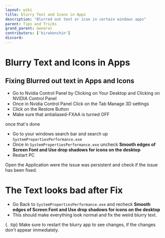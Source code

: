 ```yaml
---
layout: wiki
title: blurry Text and Icons in Apps
description: "Blurred out text or icon in certain windows apps"
parent: Tips and Tricks
grand_parent: General
contributors: ['kirakenchin'] 
discord: 
---
```


# Blurry Text and Icons in Apps

## Fixing Blurred out text in Apps and Icons

- Go to Nvidia Control Panel by Clicking on Your Desktop and Clicking on NVIDIA Control Panel 
- Once in Nvidia Control Panel Click on the Tab Manage 3D settings
- Click on the Restore Button
- Make sure that antialiased-FXAA is turned OFF

once that's done

- Go to your windows search bar and search up ``SystemPropertiesPerformance.exe ``
- Once in ``SystemPropertiesPerformance.exe`` uncheck **Smooth edges of Screen Font and Use drop shadows for icons on the desktop**
- Restart PC

Open the Application were the issue was persistent and check if the issue has been fixed.

# The Text looks bad after Fix

- Go Back to ``SystemPropertiesPerformance.exe`` and recheck **Smooth edges of Screen Font and Use drop shadows for icons on the desktop** 
- This should make everything look normal and fix the weird blurry text.

{. :tip}
Make sure to restart the blurry app to see changes, if the changes don't appear immediately.